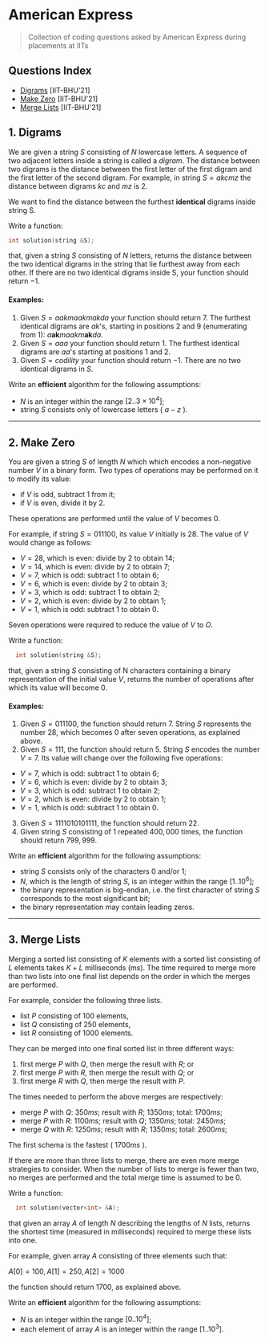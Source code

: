 # American Express
> Collection of coding questions asked by American Express during placements at IITs

## Questions Index

* [Digrams](#1-digrams) [IIT-BHU'21]
* [Make Zero](#2-make-zero) [IIT-BHU'21]
* [Merge Lists](#3-merge-lists) [IIT-BHU'21]

## 1. Digrams

We are given a string $S$ consisting of $N$ lowercase letters. A sequence of two adjacent letters inside a string is called a $digram$. The distance between two digrams is the distance between the first letter of the first digram and the first letter of the second digram. For example, in string $S = akcmz$ the distance between digrams $kc$ and $mz$ is $2$. 

We want to find the distance between the furthest **identical** digrams inside string S. 

Write a function: 

```cpp
int solution(string &S);
```

that, given a string $S$ consisting of $N$ letters, returns the distance between the two identical digrams in the string that lie furthest away from each other. If there are no two identical digrams inside S, your function should return $-1$. 

#### Examples: 

1. Given $S = aakmaakmakda$ your function should return $7$. The furthest identical digrams are $ak$'s, starting in positions $2$ and $9$ (enumerating from 1): $a\textbf{ak}maakm\textbf{ak}da$. 
2. Given $S = aaa$ your function should return $1$. The furthest identical digrams are $aa$'s starting at positions $1$ and $2$. 
3. Given $S = codility$ your function should return $-1$. There are no two identical digrams in $S$. 

Write an **efficient** algorithm for the following assumptions: 

* $N$ is an integer within the range $[2.. 3\times10^4]$; 
* string $S$ consists only of lowercase letters ( $a-z$ ).

---

## 2. Make Zero

You are given a string $S$ of length $N$ which which encodes a non-negative number $V$ in a binary form. Two types of operations may be performed on it to modify its value: 

* if $V$ is odd, subtract $1$ from it;
* if $V$ is even, divide it by $2$.

These operations are performed until the value of $V$ becomes $0$. 



For example, if string $S = 011100$, its value $V$ initially is $28$. The value of $V$ would change as follows: 

* $V = 28$, which is even: divide by $2$ to obtain $14$; 
* $V = 14$, which is even: divide by $2$ to obtain $7$; 
* $V = 7$, which is odd: subtract $1$ to obtain $6$; 
* $V = 6$, which is even: divide by $2$ to obtain $3$; 
* $V = 3$, which is odd: subtract $1$ to obtain $2$; 
* $V = 2$, which is even: divide by $2$ to obtain $1$; 
* $V = 1$, which is odd: subtract $1$ to obtain $0$. 

Seven operations were required to reduce the value of $V$ to $O$. 

Write a function: 

```cpp
  int solution(string &S); 
```

that, given a string $S$ consisting of N characters containing a binary representation of the initial value $V$, returns the number of operations after which its value will become $0$.

#### Examples: 

1. Given $S = 011100$, the function should return 7. String $S$ represents the number $28$, which becomes 0 after seven operations, as explained above. 
2. Given $S = 111$, the function should return $5$. String $S$ encodes the number $V = 7$. Its value will change over the following five operations: 
  * $V = 7$, which is odd: subtract $1$ to obtain $6$; 
  * $V = 6$, which is even: divide by $2$ to obtain $3$; 
  * $V = 3$, which is odd: subtract $1$ to obtain $2$; 
  * $V = 2$, which is even: divide by $2$ to obtain $1$; 
  * $V = 1$, which is odd: subtract $1$ to obtain $0$. 
  
3. Given $S = 1111010101111$, the function should return $22$. 
4. Given string $S$ consisting of $1$ repeated $400,000$ times, the function should return $799,999$. 

Write an **efficient** algorithm for the following assumptions: 

* string $S$ consists only of the characters $0$ and/or $1$; 
* $N$, which is the length of string $S$, is an integer within the range $[1..10^6]$; 
* the binary representation is big-endian, i.e. the first character of string $S$ corresponds to the most significant bit; 
* the binary representation may contain leading zeros. 

---

## 3. Merge Lists

Merging a sorted list consisting of $K$ elements with a sorted list consisting of $L$ elements takes $K + L$ milliseconds (ms). The time required to merge more than two lists into one final list depends on the order in which the merges are performed.

For example, consider the following three lists.

* list $P$ consisting of $100$ elements,
* list $Q$ consisting of $250$ elements,
* list $R$ consisting of $1000$ elements.

They can be merged into one final sorted list in three different ways:

1. first merge $P$ with $Q$, then merge the result with $R$; or
2. first merge $P$ with $R$, then merge the result with $Q$; or
3. first merge $R$ with $Q$, then merge the result with $P$.

The times needed to perform the above merges are respectively:

* merge $P$ with $Q$: $350 ms$; result with $R$; $1350 ms$; total: $1700 ms$;
* merge $P$ with $R$: $1100 ms$; result with $Q$; $1350 ms$; total: $2450 ms$;
* merge $Q$ with $R$: $1250 ms$; result with $R$; $1350 ms$; total: $2600 ms$;

The first schema is the fastest ( $1700 ms$ ).

If there are more than three lists to merge, there are even more merge strategies to consider. When the number of lists to merge is fewer than two, no merges are performed and the total merge time is assumed to be 0.

Write a function:

```cpp
  int solution(vector<int> &A);
```

that given an array $A$ of length $N$ describing the lengths of $N$ lists, returns the shortest time (measured in milliseconds) required to merge these lists into one.

For example, given array $A$ consisting of three elements such that:

$A[0] = 100, A[1] = 250, A[2] = 1000$

the function should return $1700$, as explained above.

Write an **efficient** algorithm for the following assumptions:

* $N$ is an integer within the range $[0..10^4]$;
* each element of array $A$ is an integer within the range $[1..10^3]$.
